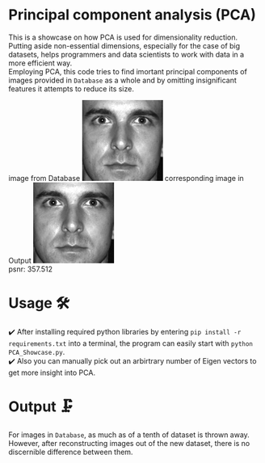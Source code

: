 # Principal component analysis (PCA) 
This is a showcase on how PCA is used for dimensionality reduction. Putting aside non-essential dimensions, especially for the case of big datasets, helps programmers and data scientists to work with data in a more efficient way.  
Employing PCA, this code tries to find imortant principal components of images provided in `Database` as a whole and by omitting insignificant features it attempts to reduce its size.  

image from Database
![an image from Database](/Database/1.jpg "An image from Database")
corresponding image in Output
![corresponding image in Output](/Output/1_reconstructed_357.51286929921866.jpg "Corresponding image in Output")  
psnr: 357.512

# Usage 🛠️
✔️ After installing required python libraries by entering
`pip install -r requirements.txt`
into a terminal, the program can easily start with 
`python PCA_Showcase.py`.  
✔️ Also you can manually pick out an arbirtrary number of Eigen vectors to get more insight into PCA.  

# Output 🗜️
For images in `Database`, as much as of a tenth of dataset is thrown away. However, after reconstructing images out of the new dataset, there is no discernible difference between them.